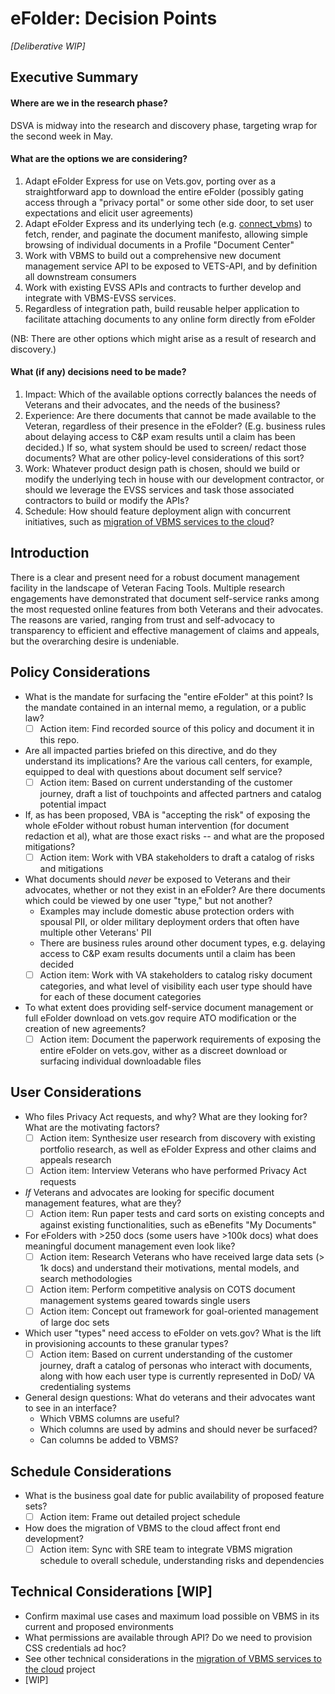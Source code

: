 # eFolder: Decision Points

_[Deliberative WIP]_

## Executive Summary

#### Where are we in the research phase? 

DSVA is midway into the research and discovery phase, targeting wrap for the second week in May.

#### What are the options we are considering?

1. Adapt eFolder Express for use on Vets.gov, porting over as a straightforward app to download the entire eFolder (possibly gating access through a "privacy portal" or some other side door, to set user expectations and elicit user agreements)
2. Adapt eFolder Express and its underlying tech (e.g. [connect_vbms](https://github.com/department-of-veterans-affairs/connect_vbms)) to fetch, render, and paginate the document manifesto, allowing simple browsing of individual documents in a Profile "Document Center"
3. Work with VBMS to build out a comprehensive new document management service API to be exposed to VETS-API, and by definition all downstream consumers
4. Work with existing EVSS APIs and contracts to further develop and integrate with VBMS-EVSS services.
5. Regardless of integration path, build reusable helper application to facilitate attaching documents to any online form directly from eFolder

(NB: There are other options which might arise as a result of research and discovery.)

#### What (if any) decisions need to be made?

1. Impact: Which of the available options correctly balances the needs of Veterans and their advocates, and the needs of the business?
2. Experience: Are there documents that cannot be made available to the Veteran, regardless of their presence in the eFolder? (E.g. business rules about delaying access to C&P exam results until a claim has been decided.) If so, what system should be used to screen/ redact those documents? What are other policy-level considerations of this sort?
3. Work: Whatever product design path is chosen, should we build or modify the underlying tech in house with our development contractor, or should we leverage the EVSS services and task those associated contractors to build or modify the APIs?
4. Schedule: How should feature deployment align with concurrent initiatives, such as [migration of VBMS services to the cloud](https://github.com/department-of-veterans-affairs/vbms-to-the-cloud)?

## Introduction

There is a clear and present need for a robust document management facility in the landscape of Veteran Facing Tools. Multiple research engagements have demonstrated that document self-service ranks among the most requested online features from both Veterans and their advocates. The reasons are varied, ranging from trust and self-advocacy to transparency to efficient and effective management of claims and appeals, but the overarching desire is undeniable.

## Policy Considerations

- What is the mandate for surfacing the "entire eFolder" at this point? Is the mandate contained in an internal memo, a regulation, or a public law?
  - [ ] Action item: Find recorded source of this policy and document it in this repo.
- Are all impacted parties briefed on this directive, and do they understand its implications? Are the various call centers, for example, equipped to deal with questions about document self service?
  - [ ] Action item: Based on current understanding of the customer journey, draft a list of touchpoints and affected partners and catalog potential impact
- If, as has been proposed, VBA is "accepting the risk" of exposing the whole eFolder without robust human intervention (for document redaction et al), what are those exact risks -- and what are the proposed mitigations?
  - [ ] Action item: Work with VBA stakeholders to draft a catalog of risks and mitigations
- What documents should _never_ be exposed to Veterans and their advocates, whether or not they exist in an eFolder? Are there documents which could be viewed by one user "type," but not another?
  - Examples may include domestic abuse protection orders with spousal PII, or older military deployment orders that often have multiple other Veterans' PII
  - There are business rules around other document types, e.g. delaying access to C&P exam results documents until a claim has been decided
  - [ ] Action item: Work with VA stakeholders to catalog risky document categories, and what level of visibility each user type should have for each of these document categories
- To what extent does providing self-service document management or full eFolder download on vets.gov require ATO modification or the creation of new agreements?
  - [ ] Action item: Document the paperwork requirements of exposing the entire eFolder on vets.gov, wither as a discreet download or surfacing individual downloadable files

## User Considerations

- Who files Privacy Act requests, and why? What are they looking for? What are the motivating factors?
  - [ ] Action item: Synthesize user research from discovery with existing portfolio research, as well as eFolder Express and other claims and appeals research
  - [ ] Action item: Interview Veterans who have performed Privacy Act requests
- _If_ Veterans and advocates are looking for specific document management features, what are they?
  - [ ] Action item: Run paper tests and card sorts on existing concepts and against existing functionalities, such as eBenefits "My Documents"
- For eFolders with >250 docs (some users have >100k docs) what does meaningful document management even look like?
  - [ ] Action item: Research Veterans who have received large data sets (> 1k docs) and understand their motivations, mental models, and search methodologies
  - [ ] Action item: Perform competitive analysis on COTS document management systems geared towards single users
  - [ ] Action item: Concept out framework for goal-oriented management of large doc sets
- Which user "types" need access to eFolder on vets.gov? What is the lift in provisioning accounts to these granular types?
  - [ ] Action item: Based on current understanding of the customer journey, draft a catalog of personas who interact with documents, along with how each user type is currently represented in DoD/ VA credentialing systems

- General design questions: What do veterans and their advocates want to see in an interface? 
  - Which VBMS columns are useful?
  - Which columns are used by admins and should never be surfaced?
  - Can columns be added to VBMS?

## Schedule Considerations

- What is the business goal date for public availability of proposed feature sets?
  - [ ] Action item: Frame out detailed project schedule
- How does the migration of VBMS to the cloud affect front end development?
  - [ ] Action item: Sync with SRE team to integrate VBMS migration schedule to overall schedule, understanding risks and dependencies

## Technical Considerations [WIP]

- Confirm maximal use cases and maximum load possible on VBMS in its current and proposed environments
- What permissions are available through API? Do we need to provision CSS credentials ad hoc?
- See other technical considerations in the [migration of VBMS services to the cloud](https://github.com/department-of-veterans-affairs/vbms-to-the-cloud) project
- [WIP]


